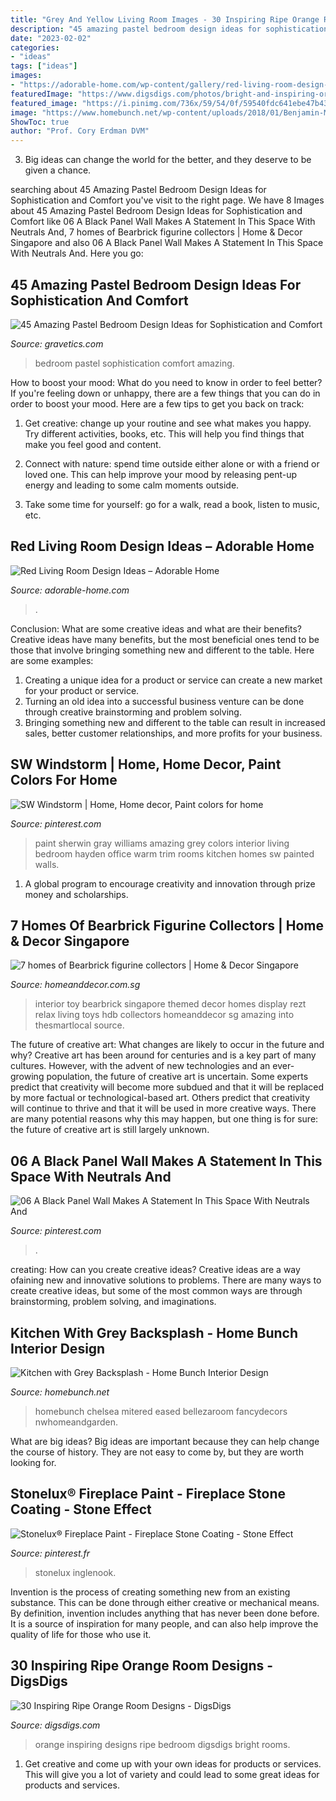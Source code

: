 ```yaml
---
title: "Grey And Yellow Living Room Images - 30 Inspiring Ripe Orange Room Designs"
description: "45 amazing pastel bedroom design ideas for sophistication and comfort"
date: "2023-02-02"
categories:
- "ideas"
tags: ["ideas"]
images:
- "https://adorable-home.com/wp-content/gallery/red-living-room-design-ideas/red-living-room-design-ideas-12.jpg"
featuredImage: "https://www.digsdigs.com/photos/bright-and-inspiring-orange-room-designs-5-554x741.jpg"
featured_image: "https://i.pinimg.com/736x/59/54/0f/59540fdc641ebe47b43023c6373a2ddf.jpg"
image: "https://www.homebunch.net/wp-content/uploads/2018/01/Benjamin-Moore-Chelsea-Gray-Paint-Color-Grey-island-paint-color-Benjamin-Moore-Chelsea-Gray.jpg"
ShowToc: true
author: "Prof. Cory Erdman DVM"
---
```



3. Big ideas can change the world for the better, and they deserve to be given a chance.

	

		
searching about 45 Amazing Pastel Bedroom Design Ideas for Sophistication and Comfort you've visit to the right page. We have 8 Images about 45 Amazing Pastel Bedroom Design Ideas for Sophistication and Comfort like 06 A Black Panel Wall Makes A Statement In This Space With Neutrals And, 7 homes of Bearbrick figurine collectors | Home &amp; Decor Singapore and also 06 A Black Panel Wall Makes A Statement In This Space With Neutrals And. Here you go:
		
    
## 45 Amazing Pastel Bedroom Design Ideas For Sophistication And Comfort

<img loading=lazy src="https://www.gravetics.com/wp-content/uploads/2017/09/Pastel-Blue-Bedroom-Design-Ideas-2018.jpg" onerror="this.onerror=null;this.src='https://tse2.mm.bing.net/th?id=OIP.X7ZxzRRiQm9xdyW1wPBbdAHaKd&amp;pid=15.1';" alt="45 Amazing Pastel Bedroom Design Ideas for Sophistication and Comfort">

_Source: gravetics.com_

>bedroom pastel sophistication comfort amazing. 

	

How to boost your mood: What do you need to know in order to feel better?
If you're feeling down or unhappy, there are a few things that you can do in order to boost your mood. Here are a few tips to get you back on track: 
1. Get creative: change up your routine and see what makes you happy. Try different activities, books, etc. This will help you find things that make you feel good and content. 

2. Connect with nature: spend time outside either alone or with a friend or loved one. This can help improve your mood by releasing pent-up energy and leading to some calm moments outside. 

3. Take some time for yourself: go for a walk, read a book, listen to music, etc.

    
## Red Living Room Design Ideas – Adorable Home

<img loading=lazy src="https://adorable-home.com/wp-content/gallery/red-living-room-design-ideas/red-living-room-design-ideas-12.jpg" onerror="this.onerror=null;this.src='https://tse1.mm.bing.net/th?id=OIP.vuUFpUsg1a1YP0nbUBBe5wHaJ3&amp;pid=15.1';" alt="Red Living Room Design Ideas – Adorable Home">

_Source: adorable-home.com_

>. 

	

Conclusion: What are some creative ideas and what are their benefits?
Creative ideas have many benefits, but the most beneficial ones tend to be those that involve bringing something new and different to the table. Here are some examples:
1. Creating a unique idea for a product or service can create a new market for your product or service.
2. Turning an old idea into a successful business venture can be done through creative brainstorming and problem solving.
3. Bringing something new and different to the table can result in increased sales, better customer relationships, and more profits for your business.

    
## SW Windstorm | Home, Home Decor, Paint Colors For Home

<img loading=lazy src="https://i.pinimg.com/736x/0a/a2/32/0aa232649652f6bd530f647882457f5c.jpg" onerror="this.onerror=null;this.src='https://tse2.mm.bing.net/th?id=OIP.ibytf4KCp--HlpfEHwhPwwAAAA&amp;pid=15.1';" alt="SW Windstorm | Home, Home decor, Paint colors for home">

_Source: pinterest.com_

>paint sherwin gray williams amazing grey colors interior living bedroom hayden office warm trim rooms kitchen homes sw painted walls. 

	

1. A global program to encourage creativity and innovation through prize money and scholarships. 

    
## 7 Homes Of Bearbrick Figurine Collectors | Home &amp; Decor Singapore

<img loading=lazy src="https://www.homeanddecor.com.sg/sites/default/files/imagecache/hnd_revamp_1x1_large/blog/gallery_article/gallery_images/65621-11130-rezt-relax-interior-photo-4-8.jpg" onerror="this.onerror=null;this.src='https://tse2.mm.bing.net/th?id=OIP.VJY4nd0wxQE77ixF6b37cwHaLK&amp;pid=15.1';" alt="7 homes of Bearbrick figurine collectors | Home &amp; Decor Singapore">

_Source: homeanddecor.com.sg_

>interior toy bearbrick singapore themed decor homes display rezt relax living toys hdb collectors homeanddecor sg amazing into thesmartlocal source. 

	

The future of creative art: What changes are likely to occur in the future and why?
Creative art has been around for centuries and is a key part of many cultures. However, with the advent of new technologies and an ever-growing population, the future of creative art is uncertain. Some experts predict that creativity will become more subdued and that it will be replaced by more factual or technological-based art. Others predict that creativity will continue to thrive and that it will be used in more creative ways. There are many potential reasons why this may happen, but one thing is for sure: the future of creative art is still largely unknown.

    
## 06 A Black Panel Wall Makes A Statement In This Space With Neutrals And

<img loading=lazy src="https://i.pinimg.com/736x/8c/b4/8c/8cb48cbe444d19c6fa66eec7bb622997.jpg" onerror="this.onerror=null;this.src='https://tse2.mm.bing.net/th?id=OIP.TSfif5sLXo-NUFYCsNL-WQHaLH&amp;pid=15.1';" alt="06 A Black Panel Wall Makes A Statement In This Space With Neutrals And">

_Source: pinterest.com_

>. 

	

creating: How can you create creative ideas?
Creative ideas are a way ofaining new and innovative solutions to problems. There are many ways to create creative ideas, but some of the most common ways are through brainstorming, problem solving, and imaginations.

    
## Kitchen With Grey Backsplash - Home Bunch Interior Design

<img loading=lazy src="https://www.homebunch.net/wp-content/uploads/2018/01/Benjamin-Moore-Chelsea-Gray-Paint-Color-Grey-island-paint-color-Benjamin-Moore-Chelsea-Gray.jpg" onerror="this.onerror=null;this.src='https://tse2.mm.bing.net/th?id=OIP.KvWSW4Oxe4XVbJbEaO_TJwHaLL&amp;pid=15.1';" alt="Kitchen with Grey Backsplash - Home Bunch Interior Design">

_Source: homebunch.net_

>homebunch chelsea mitered eased bellezaroom fancydecors nwhomeandgarden. 

	

What are big ideas?
Big ideas are important because they can help change the course of history. They are not easy to come by, but they are worth looking for.

    
## Stonelux® Fireplace Paint - Fireplace Stone Coating - Stone Effect

<img loading=lazy src="https://i.pinimg.com/736x/59/54/0f/59540fdc641ebe47b43023c6373a2ddf.jpg" onerror="this.onerror=null;this.src='https://tse4.mm.bing.net/th?id=OIP.bEsEZ8zy7KUnOFFpXxp4uAHaJ3&amp;pid=15.1';" alt="Stonelux® Fireplace Paint - Fireplace Stone Coating - Stone Effect">

_Source: pinterest.fr_

>stonelux inglenook. 

	

Invention is the process of creating something new from an existing substance. This can be done through either creative or mechanical means. By definition, invention includes anything that has never been done before. It is a source of inspiration for many people, and can also help improve the quality of life for those who use it.

    
## 30 Inspiring Ripe Orange Room Designs - DigsDigs

<img loading=lazy src="https://www.digsdigs.com/photos/bright-and-inspiring-orange-room-designs-5-554x741.jpg" onerror="this.onerror=null;this.src='https://tse2.mm.bing.net/th?id=OIP._tHrKpSNnyMhLPbJKek3OQHaJ5&amp;pid=15.1';" alt="30 Inspiring Ripe Orange Room Designs - DigsDigs">

_Source: digsdigs.com_

>orange inspiring designs ripe bedroom digsdigs bright rooms. 

	

1. Get creative and come up with your own ideas for products or services. This will give you a lot of variety and could lead to some great ideas for products and services.


